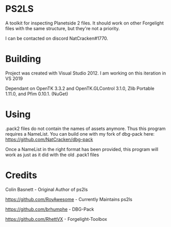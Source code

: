 PS2LS
=====

A toolkit for inspecting Planetside 2 files. It should work on other Forgelight files with the same structure, but they're not a priority.

I can be contacted on discord NatCracken#1770.

Building
=====
Project was created with Visual Studio 2012. I am working on this iteration in VS 2019

Dependant on OpenTK 3.3.2 and OpenTK.GLControl 3.1.0, Zlib Portable 1.11.0, and Pfim 0.10.1. (NuGet)


Using
=====
.pack2 files do not contain the names of assets anymore. Thus this program requires a NameList. You can build one with my fork of dbg-pack here: https://github.com/NatCracken/dbg-pack

Once a NameList in the right format has been provided, this program will work as just as it did with the old .pack1 files


Credits
=====

Colin Basnett - Original Author of ps2ls

https://github.com/RoyAwesome - Currently Maintains ps2ls

https://github.com/brhumphe - DBG-Pack

https://github.com/RhettVX - Forgelight-Toolbox
